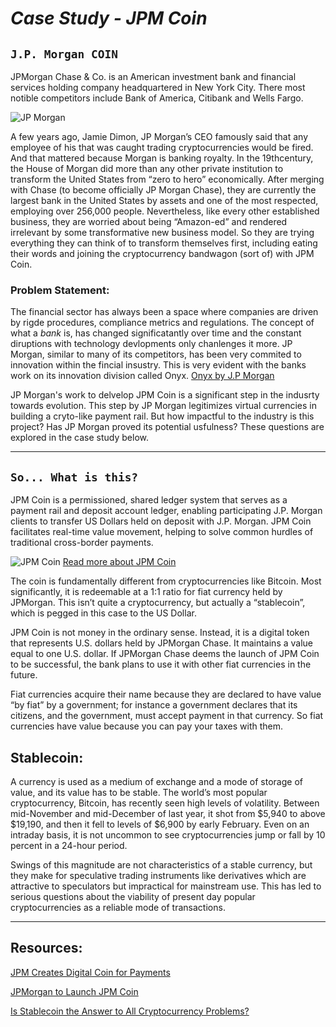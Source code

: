 # **_Case Study - JPM Coin_**
##  **`J.P. Morgan COIN`**
JPMorgan Chase & Co. is an American investment bank and financial services holding company headquartered in New York City. There most notible competitors include Bank of America, Citibank and Wells Fargo.

![JP Morgan](https://i.ytimg.com/vi/t--Ct1S-Xx8/maxresdefault.jpg)

A few years ago, Jamie Dimon, JP Morgan’s CEO famously said that any employee of his that was caught trading cryptocurrencies would be fired. And that mattered because Morgan is banking royalty. In the 19​th ​century, the House of Morgan did more than any other private institution to transform the United States from “zero to hero” economically. After merging with Chase (to become officially JP Morgan Chase), they are currently the largest bank in the United States by assets and one of the most respected, employing over 256,000 people. Nevertheless, like every other established business, they are worried about being “Amazon-ed” and rendered irrelevant by some transformative new business model. So they are trying everything they can think of to transform themselves first, including eating their words and joining the cryptocurrency bandwagon (sort of) with JPM Coin.

### **Problem Statement**:
The financial sector has always been a space where companies are driven by rigde procedures, compliance metrics and regulations. The concept of what a *bank* is, has changed significatantly over time and the constant diruptions with technology devlopments only chanlenges it more. JP Morgan, similar to many of its competitors, has been very commited to innovation within the fincial insustry. This is very evident with the banks work on its innovation division called Onyx.
[Onyx by J.P Morgan](https://www.jpmorgan.com/onyx/index) 



JP Morgan's work to delvelop JPM Coin is a significant step in the indusrty towards evolution. This step by JP Morgan legitimizes virtual currencies in building a cryto-like payment rail. But how impactful to the industry is this project? Has JP Morgan proved its potential usfulness? These questions are explored in the case study below.

---
## **`So... What is this?`**
JPM Coin is a permissioned, shared ledger system that serves as a payment rail and deposit account ledger, enabling participating J.P. Morgan clients to transfer US Dollars held on deposit with J.P. Morgan. JPM Coin facilitates real-time value movement, helping to solve common hurdles of traditional cross-border payments.

![JPM Coin](https://pbs.twimg.com/media/Etz5U_xVcAQVc0_.jpg)
[Read more about JPM Coin](https://www.jpmorgan.com/solutions/cib/news/digital-coin-payments)

The coin is fundamentally different from cryptocurrencies like Bitcoin. Most significantly, it is redeemable at a 1:1 ratio for fiat currency held by JPMorgan. This isn’t quite a cryptocurrency, but actually a “stablecoin”, which is pegged in this case to the US Dollar. 

JPM Coin is not money in the ordinary sense. Instead, it is a digital token that represents U.S. dollars held by JPMorgan Chase. It maintains a value equal to one U.S. dollar. If JPMorgan Chase deems the launch of JPM Coin to be successful, the bank plans to use it with other fiat currencies in the future.

Fiat currencies acquire their name because they are declared to have value “by fiat” by a government; for instance a government declares that its citizens, and the government, ​must ​accept payment in that currency. So fiat currencies have value because you can pay your taxes with them.


## **Stablecoin**:
A currency is used as a medium of exchange and a mode of storage of value, and its value has to be stable. The world’s most popular cryptocurrency, Bitcoin, has recently seen high levels of volatility. Between mid-November and mid-December of last year, it shot from $5,940 to above $19,190, and then it fell to levels of $6,900 by early February. Even on an intraday basis, it is not uncommon to see cryptocurrencies jump or fall by 10 percent in a 24-hour period.


Swings of this magnitude are not characteristics of a stable currency, but they make for speculative trading instruments like derivatives which are attractive to speculators but impractical for mainstream use. This has led to serious questions about the viability of present day popular cryptocurrencies as a reliable mode of transactions.





---
## Resources:
[JPM Creates Digital Coin for Payments](https://www.jpmorgan.com/solutions/cib/news/digital-coin-payments)

[JPMorgan to Launch JPM Coin](https://www.investopedia.com/jpmorgan-to-launch-jpm-coin-4587182)

[Is Stablecoin the Answer to All Cryptocurrency Problems?](https://www.investopedia.com/tech/stablecoin-answer-all-cryptocurrency-problems/)


